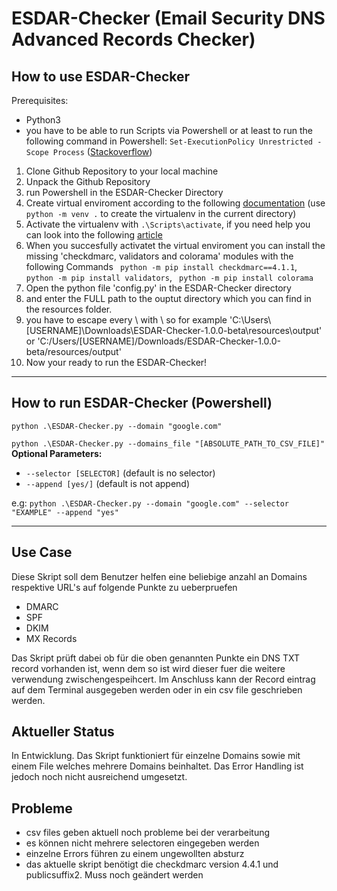 # ESDAR-Checker (Email Security DNS Advanced Records Checker)
## How to use ESDAR-Checker
Prerequisites:
- Python3
- you have to be able to run Scripts via Powershell or at least to run the following command in Powershell: ```Set-ExecutionPolicy Unrestricted -Scope Process``` ([Stackoverflow](https://stackoverflow.com/questions/18713086/virtualenv-wont-activate-on-windows))


1. Clone Github Repository to your local machine
2. Unpack the Github Repository
3. run Powershell in the ESDAR-Checker Directory
4. Create virtual enviroment according to the following [documentation](https://docs.python.org/3/library/venv.html#creating-virtual-environments) (use ```python -m venv .``` to create the virtualenv in the current directory)
5. Activate the virtualenv with ```.\Scripts\activate```, if you need help you can look into the following [article](https://realpython.com/python-virtual-environments-a-primer/#activate-it)
6. When you succesfully activatet the virtual enviroment you can install the missing 'checkdmarc, validators and colorama' modules with the following Commands ``` python -m pip install checkdmarc==4.1.1```, ``` python -m pip install validators```, ``` python -m pip install colorama```
7. Open the python file 'config.py' in the ESDAR-Checker directory
8. and enter the FULL path to the ouptut directory which you can find in the resources folder.
9. you have to escape every \ with \ so for example 'C:\\Users\\[USERNAME]\\Downloads\\ESDAR-Checker-1.0.0-beta\\resources\\output' or 'C:/Users/[USERNAME]/Downloads/ESDAR-Checker-1.0.0-beta/resources/output' 
10. Now your ready to run the ESDAR-Checker!

---
## How to run ESDAR-Checker (Powershell)
```python .\ESDAR-Checker.py --domain "google.com"```

```python .\ESDAR-Checker.py --domains_file "[ABSOLUTE_PATH_TO_CSV_FILE]"```
**Optional Parameters:**
- ```--selector [SELECTOR]``` (default is no selector)
- ```--append [yes/]``` (default is not append)

e.g: ```python .\ESDAR-Checker.py --domain "google.com" --selector "EXAMPLE" --append "yes"```

---

## Use Case
Diese Skript soll dem Benutzer helfen eine beliebige anzahl an Domains respektive URL's auf folgende Punkte zu ueberpruefen
- DMARC
- SPF
- DKIM
- MX Records

Das Skript prüft dabei ob für die oben genannten Punkte ein DNS TXT record vorhanden ist, wenn dem so ist wird dieser fuer die weitere verwendung zwischengespeihcert.
Im Anschluss kann der Record eintrag auf dem Terminal ausgegeben werden oder in ein csv file geschrieben werden.

## Aktueller Status
In Entwicklung. Das Skript funktioniert für einzelne Domains sowie mit einem File welches mehrere Domains beinhaltet. Das Error Handling ist jedoch noch nicht ausreichend umgesetzt. 

## Probleme
- csv files geben aktuell noch probleme bei der verarbeitung
- es können nicht mehrere selectoren eingegeben werden
- einzelne Errors führen zu einem ungewollten absturz
- das aktuelle skript benötigt die checkdmarc version 4.4.1 und publicsuffix2. Muss noch geändert werden
